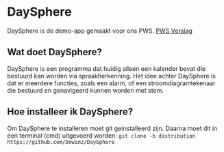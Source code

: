 # DaySphere
DaySphere is de demo-app gemaakt voor ons PWS.
[PWS Verslag](https://github.com/Dewinz/DaySphere/main/PWS_Verslag.pdf)

## Wat doet DaySphere?
DaySphere is een programma dat huidig alleen een kalender bevat die bestuurd kan worden via spraakherkenning. Het idee achter DaySphere is dat er meerdere functies, zoals een alarm, of een stroomdiagramtekenaar die bestuurd en genavigeerd kunnen worden met stem.

## Hoe installeer ik DaySphere?
Om DaySphere te installeren moet git geinstalleerd zijn. Daarna moet dit in een terminal (cmd) uitgevoerd worden:
```git clone -b distribution https://github.com/Dewinz/DaySphere```